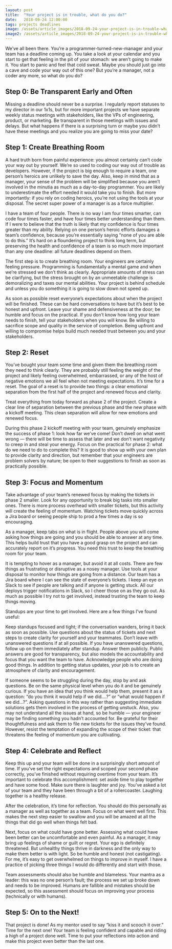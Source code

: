 ```yaml
---
layout: post
title:  "Your project is in trouble, what do you do?"
date:   2018-09-24 12:00:00
tags: projects deadlines
image: /assets/article_images/2018-09-24-your-project-is-in-trouble-what-do-you-do/pocket-watch.jpg
image2: /assets/article_images/2018-09-24-your-project-is-in-trouble-what-do-you-do/pocket-watch-mobile.jpg
---
```


We’ve all been there. You’re a programmer-turned-new-manager and your team has a deadline coming up. You take a look at your calendar and you start to get that feeling in the pit of your stomach: we aren’t going to make it. You start to panic and feel that cold sweat. Maybe you should just go into a cave and code your way out of this one? But you’re a manager, not a coder any more, so what do you do?

## Step 0: Be Transparent Early and Often

Missing a deadline should never be a surprise. I regularly report statuses to my director in our 1x1s, but for more important projects we have separate weekly status meetings with stakeholders, like the VPs of engineering, product, or marketing. Be transparent in those meetings with issues and delays. But what happens if there is a surprising turn or maybe you didn’t have these meetings and you realize you are going to miss your date?

## Step 1: Create Breathing Room

A hard truth born from painful experience: you almost certainly can’t code your way out by yourself. We’re so used to coding our way out of trouble as developers. However, if the project is big enough to require a team, one person’s heroics are unlikely to save the day. Also, keep in mind that as a manager, your sense of the problem will be simplified because you aren’t involved in the minutia as much as a day-to-day programmer. You are likely to underestimate the effort needed it would take you to finish. But more importantly: if you rely on coding heroics, you’re not using the tools at your disposal. The secret super power of a manager is as a force multiplier.

I have a team of four people. There is no way I am four times smarter, can code four times faster, and have four times better understanding than them. If I were to believe that the truth is likely that my confidence is four times greater than my ability. Relying on one person’s heroic efforts damages a team’s confidence, because you’re essentially saying “none of you are able to do this.” It’s hard on a floundering project to think long term, but preserving the health and confidence of a team is so much more important than any one deadline: all future deadlines depend on them.

The first step is to create breathing room. Your engineers are certainly feeling pressure. Programming is fundamentally a mental game and when we’re stressed we don’t think as clearly. Appropriate amounts of stress can be clarifying, but the stress brought on by an unmeetable challenge is demoralizing and taxes our mental abilities. Your project is behind schedule and unless you do something it is going to slow down not speed up.

As soon as possible reset everyone’s expectations about when the project will be finished. These can be hard conversations to have but it’s best to be honest and upfront. Leave your shame and defensiveness at the door; be humble and focus on the practical. If you don’t know how long your team needs to finish, tell your stakeholders when you will know. Be willing to sacrifice scope and quality in the service of completion. Being upfront and willing to compromise helps build much needed trust between you and your stakeholders.

## Step 2: Reset

You’ve bought your team some time and given them the breathing room they need to think clearly. They are probably still feeling the weight of the project and likely feeling overwhelmed, embarrassed, or any of the host of negative emotions we all feel when not meeting expectations. It’s time for a reset. The goal of a reset is to provide two things: a clear emotional separation from the first half of the project and renewed focus and clarity.

Treat everything from today forward as phase 2 of the project. Create a clear line of separation between the previous phase and the new phase with a kickoff meeting. This clean separation will allow for new emotions and renewed focus.

During this phase 2 kickoff meeting with your team, genuinely emphasize the success of phase 1: look how far we’ve come! Don’t dwell on what went wrong — there will be time to assess that later and we don’t want negativity to creep in and steal your energy. Focus on the practical for phase 2: what do we need to do to complete this? It is good to show up with your own plan to provide clarity and direction, but remember that your engineers are problem solvers by nature; be open to their suggestions to finish as soon as practically possible.

## Step 3: Focus and Momentum

Take advantage of your team’s renewed focus by making the tickets in phase 2 smaller. Look for any opportunity to break big tasks into smaller ones. There is more process overhead with smaller tickets, but this activity will create the feeling of momentum. Watching tickets move quickly across a Jira board or seeing people ship to prod a few times a day is so encouraging.

As a manager, keep tabs on what is in flight. People above you will come asking how things are going and you should be able to answer at any time. This helps build trust that you have a good grasp on the project and can accurately report on it’s progress. You need this trust to keep the breathing room for your team.

It is tempting to hover as a manager, but avoid it at all costs. There are few things as frustrating or disruptive as a nosey manager. Use tools at your disposal to monitor how things are going from a distance. Our team has a Jira board where I can see the state of everyone’s tickets. I keep an eye on Slack to see if people are talking and if anyone is getting stuck. All our deploys trigger notifications in Slack, so I cheer those on as they go out. As much as possible I try not to get involved, instead trusting the team to keep things moving.

Standups are your time to get involved. Here are a few things I’ve found useful:

Keep standups focused and tight; if the conversation wanders, bring it back as soon as possible.
Use questions about the status of tickets and next steps to create clarity for yourself and your teammates.
Don’t leave with unanswered questions if at all possible.
If you have unanswered questions, follow up on them immediately after standup. Answer them publicly. Public answers are good for transparency, but also models the accountability and focus that you want the team to have.
Acknowledge people who are doing good things.
In addition to getting status updates, your job is to create an atmosphere of clarity and encouragement.

If someone seems to be struggling during the day, stop by and ask questions. Be on the same physical level when you do it and be genuinely curious. If you have an idea that you think would help them, present it as a question: “do you think it would help if we did….?” or “what would happen if we did…?”. Asking questions in this way rather than suggesting immediate solutions gets them involved in the process of getting unstuck. Also, you may not understand all the issues at hand, so be humble — your engineer may be finding something you hadn’t accounted for. Be grateful for their thoughtfulness and ask them to file new tickets for the issues they’ve found. However, resist the temptation of expanding the scope of their ticket: that threatens the feeling of momentum you are cultivating.

## Step 4: Celebrate and Reflect

Keep this up and your team will be done in a surprisingly short amount of time. If you’ve set the right expectations and scoped your second phase correctly, you’ve finished without requiring overtime from your team. It’s important to celebrate this accomplishment: set aside time to play together and have some food. Make sure there is laughter and joy. You’ve asked a lot of your team and they have been through a bit of a rollercoaster. Laughing together is a healthy release.

After the celebration, it’s time for reflection. You should do this personally as a manager as well as together as a team. Focus on what went well first. This makes the next step easier to swallow and you will be amazed at all the things that did go well when things felt bad.

Next, focus on what could have gone better. Assessing what could have been better can be uncomfortable and even painful. As a manager, it may bring up feelings of shame or guilt or regret. Your ego is definitely threatened. But unhealthy things thrive in darkness and the only way to make them better is with light. So be humble and honest (not castigating). For me, it’s easy to get overwhelmed on things to improve in myself. I have a practice of picking three things I would do differently and start with those.

Team assessments should also be humble and blameless. Your mantra as a leader: this was no one person’s fault; the process we set up broke down and needs to be improved. Humans are fallible and mistakes should be expected, so this assessment should focus on improving your process (technically or with humans).

## Step 5: On to the Next!

That project is done! As my mentor used to say “kiss it and scooch it over.” Time for the next one! Your team is feeling confident and capable and riding a high of a project done well. Time to put your reflections into action and make this project even better than the last one.

